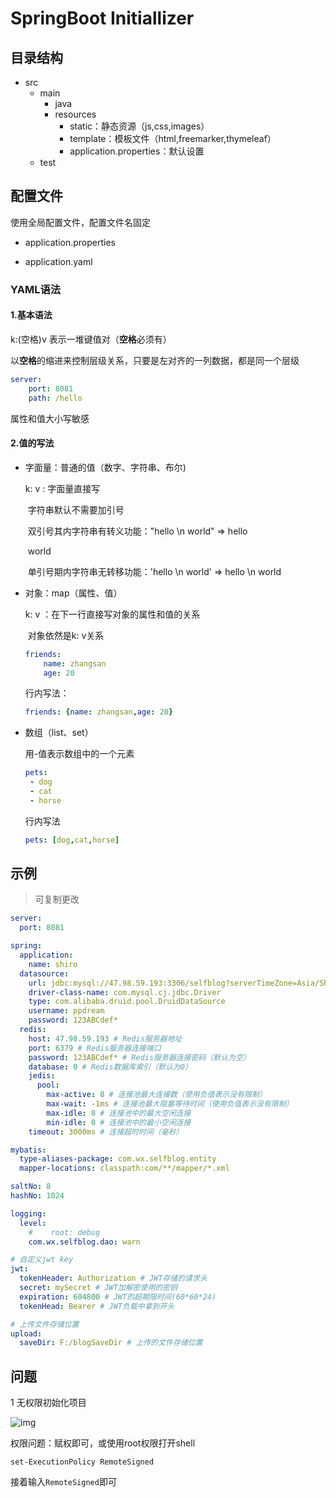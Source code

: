 # SpringBoot Initiallizer

## 目录结构

* src
    * main
        * java
        * resources
            * static：静态资源（js,css,images）
            * template：模板文件（html,freemarker,thymeleaf）
            * application.properties：默认设置
    * test

## 配置文件

使用全局配置文件，配置文件名固定

* application.properties

* application.yaml

### YAML语法

#### 1.基本语法

k:(空格)v		表示一堆键值对（**空格**必须有）

以**空格**的缩进来控制层级关系，只要是左对齐的一列数据，都是同一个层级

```yaml
server: 
    port: 8081
    path: /hello
```

属性和值大小写敏感

#### 2.值的写法

* 字面量：普通的值（数字、字符串、布尔)

    k: v 	: 字面量直接写

    ​	字符串默认不需要加引号

    ​	双引号其内字符串有转义功能："hello \n world" => hello

    ​																							world

    ​	单引号期内字符串无转移功能：'hello \n world' => hello \n world

* 对象：map（属性、值）

    k: v	：在下一行直接写对象的属性和值的关系

    ​	对象依然是k: v关系

    ```yaml
    friends:
    	name: zhangsan
    	age: 20
    ```

    行内写法：

    ```yaml
    friends: {name: zhangsan,age: 20}
    ```

* 数组（list、set）

    用-值表示数组中的一个元素

    ```yaml
    pets:
     - dog
     - cat
     - horse
    ```

    行内写法

    ```yaml
    pets: [dog,cat,horse]
    ```




## 示例

> 可复制更改

```yaml
server:
  port: 8081

spring:
  application:
    name: shiro
  datasource:
    url: jdbc:mysql://47.98.59.193:3306/selfblog?serverTimeZone=Asia/Shanghai&CharacterEncoding=UTF-8
    driver-class-name: com.mysql.cj.jdbc.Driver
    type: com.alibaba.druid.pool.DruidDataSource
    username: ppdream
    password: 123ABCdef*
  redis:
    host: 47.98.59.193 # Redis服务器地址
    port: 6379 # Redis服务器连接端口
    password: 123ABCdef* # Redis服务器连接密码（默认为空）
    database: 0 # Redis数据库索引（默认为0）
    jedis:
      pool:
        max-active: 8 # 连接池最大连接数（使用负值表示没有限制）
        max-wait: -1ms # 连接池最大阻塞等待时间（使用负值表示没有限制）
        max-idle: 8 # 连接池中的最大空闲连接
        min-idle: 0 # 连接池中的最小空闲连接
    timeout: 3000ms # 连接超时时间（毫秒）

mybatis:
  type-aliases-package: com.wx.selfblog.entity
  mapper-locations: classpath:com/**/mapper/*.xml

saltNo: 8
hashNo: 1024

logging:
  level:
    #    root: debug
    com.wx.selfblog.dao: warn

# 自定义jwt key
jwt:
  tokenHeader: Authorization # JWT存储的请求头
  secret: mySecret # JWT加解密使用的密钥
  expiration: 604800 # JWT的超期限时间(60*60*24)
  tokenHead: Bearer # JWT负载中拿到开头

# 上传文件存储位置
upload:
  saveDir: F:/blogSaveDir # 上传的文件存储位置
```



## 问题

1 无权限初始化项目

![img](https://pic2.zhimg.com/80/v2-58fe812e615bf9191e0c4bafab56c24d_720w.png)

权限问题：赋权即可，或使用root权限打开shell

`set-ExecutionPolicy RemoteSigned `

接着输入`RemoteSigned`即可

